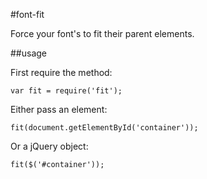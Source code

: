 #font-fit

Force your font's to fit their parent elements.

##usage

First require the method:

    var fit = require('fit');

Either pass an element:

    fit(document.getElementById('container'));

Or a jQuery object:

    fit($('#container'));